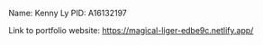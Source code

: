 Name: Kenny Ly
PID: A16132197

Link to portfolio website: https://magical-liger-edbe9c.netlify.app/

